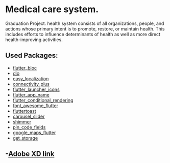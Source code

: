 # Medical care system.
 Graduation Project.
 health system consists of all organizations, people, and actions whose primary intent is to promote, restore, or maintain health.
 This includes efforts to influence determinants of health as well as more direct health-improving activities.

 ## Used Packages:

 - [flutter_bloc](https://pub.dev/packages/flutter_bloc)
 - [dio](https://pub.dev/packages/dio)
 - [easy_localization](https://pub.dev/packages/easy_localization)
 - [connectivity_plus](https://pub.dev/packages/connectivity_plus)
 - [flutter_launcher_icons](https://pub.dev/packages/flutter_launcher_icons)
 - [flutter_app_name](https://pub.dev/packages/flutter_app_name)
 - [flutter_conditional_rendering](https://pub.dev/packages/flutter_conditional_rendering)
 - [font_awesome_flutter](https://pub.dev/packages/font_awesome_flutter)
 - [fluttertoast](https://pub.dev/packages/fluttertoast)
 - [carousel_slider](https://pub.dev/packages/carousel_slider)
 - [shimmer](https://pub.dev/packages/shimmer)
 - [pin_code_fields](https://pub.dev/packages/pin_code_fields)
 - [google_maps_flutter](https://pub.dev/packages/google_maps_flutter)
 - [get_storage](https://pub.dev/packages/get_storage)

## -[Adobe XD link](https://xd.adobe.com/view/635013ea-f299-4feb-80fc-a1c869aeff2d-3603)



